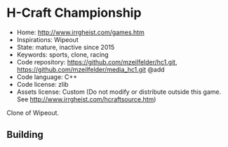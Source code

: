 # H-Craft Championship

- Home: http://www.irrgheist.com/games.htm
- Inspirations: Wipeout
- State: mature, inactive since 2015
- Keywords: sports, clone, racing
- Code repository: https://github.com/mzeilfelder/hc1.git, https://github.com/mzeilfelder/media_hc1.git @add
- Code language: C++
- Code license: zlib
- Assets license: Custom (Do not modify or distribute outside this game. See http://www.irrgheist.com/hcraftsource.htm)

Clone of Wipeout.

## Building
